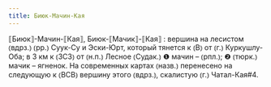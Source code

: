 ```yaml
---
title: Биюк-Мачин-Кая
---
```


⟦Биюк⟧-Мачин-⟦Кая⟧, Биюк-⟦Мачик⟧-⟦Кая⟧
: вершина на лесистом ⦅вдрз.⦆ ⦅рр.⦆ Суук-Су и Эски-Юрт, который тянется к ⦅В⦆ от ⦅г.⦆ Куркушлу-Оба; в 3 км к ⦅ЗСЗ⦆ от ⦅н.п.⦆ Лесное ⦅Судак.⦆ ❶ мачин – ⦅рпл.⦆; ❷ ⦅тюрк.⦆ мачик – ягненок. На современных картах ⦅назв.⦆ перенесено на следующую к ⦅ВСВ⦆ вершину этого ⦅вдрз.⦆, скалистую ⦅г.⦆ Чатал-Кая#4.
